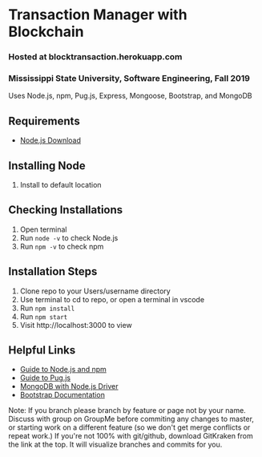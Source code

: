 # Transaction Manager with Blockchain
### Hosted at blocktransaction.herokuapp.com
### Mississippi State University, Software Engineering, Fall 2019
Uses Node.js, npm, Pug.js, Express, Mongoose, Bootstrap, and MongoDB

## Requirements

* [Node.js Download](https://nodejs.org/en/download/)

## Installing Node
1. Install to default location

## Checking Installations
1. Open terminal
2. Run `node -v` to check Node.js
3. Run `npm -v` to check npm


## Installation Steps

1. Clone repo to your Users/username directory
2. Use terminal to cd to repo, or open a terminal in vscode
2. Run `npm install`
5. Run `npm start`
6. Visit http://localhost:3000 to view

## Helpful Links
* [Guide to Node.js and npm](https://www.sitepoint.com/beginners-guide-node-package-manager/)
* [Guide to Pug.js](https://itnext.io/pug-js-to-make-your-life-easier-with-html-templates-9c62273626e0)
* [MongoDB with Node.js Driver](https://docs.mongodb.com/ecosystem/drivers/node/)
* [Bootstrap Documentation](https://getbootstrap.com/docs/4.3/getting-started/introduction/)

Note: If you branch please branch by feature or page not by your name. Discuss with group on GroupMe before commiting any changes to master, or starting work on a different feature (so we don't get merge conflicts or repeat work.) If you're not 100% with git/github, download GitKraken from the link at the top. It will visualize branches and commits for you.
